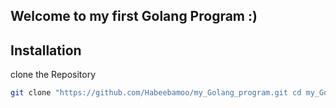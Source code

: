 ## Welcome to my first Golang Program :)

## Installation
clone the Repository

``` bash 
git clone "https://github.com/Habeebamoo/my_Golang_program.git cd my_Golang_program  go run main.go
